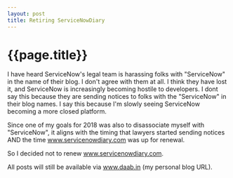 ```yaml
---
layout: post
title: Retiring ServiceNowDiary
---
```


{{page.title}} 
===============

I have heard ServiceNow's legal team is harassing folks with "ServiceNow" in the name of their blog. I don't agree with them at all. I think they have lost it, and ServiceNow is increasingly becoming hostile to developers. I dont say this because they are sending notices to folks with the "ServiceNow" in their blog names. I say this because I'm slowly seeing ServiceNow becoming a more closed platform. 

Since one of my goals for 2018 was also to disassociate myself with "ServiceNow", it aligns with the timing that lawyers started sending notices AND the time www.servicenowdiary.com was up for renewal. 

So I decided not to renew www.servicenowdiary.com. 

All posts will still be available via www.daab.in (my personal blog URL).
